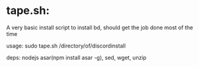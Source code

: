 # tape.sh:
A very basic install script to install bd, should get the job done most of the time

usage: sudo tape.sh /directory/of/discordinstall

deps: nodejs asar(npm install asar -g), sed, wget, unzip
